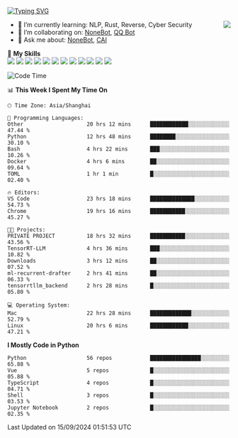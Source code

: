 [![Typing SVG](https://readme-typing-svg.herokuapp.com?size=25&duration=2500&color=8C43EA&vCenter=true&width=200&height=40&lines=Hi+there+%F0%9F%91%8B%F0%9F%8F%BB;I'm+yanyongyu)](https://git.io/typing-svg)

<a href="#">
  <img align="right" src="https://github-readme-stats.vercel.app/api?username=yanyongyu&count_private=true&show_icons=true&bg_color=15,f2f7fd,E0EAFC" />
</a>

- 🌱 I’m currently learning: NLP, Rust, Reverse, Cyber Security
- 👯 I’m collaborating on: [NoneBot](https://github.com/nonebot), [QQ Bot](https://github.com/Mrs4s/go-cqhttp)
- 💬 Ask me about: [NoneBot](https://github.com/nonebot), [CAI](https://github.com/cscs181/CAI)

🌟 **My Skills**  
![](https://img.shields.io/badge/-Python-3e74a2?style=flat-square&logo=Python&logoColor=fff)
![](https://img.shields.io/badge/-TypeScript-3178C6?style=flat-square&logo=TypeScript&logoColor=fff)
![](https://img.shields.io/badge/-Vue-4fc08d?style=flat-square&logo=Vue.js&logoColor=fff)
![](https://img.shields.io/badge/-React-2d98ce?style=flat-square&logo=React&logoColor=fff)
![](https://img.shields.io/badge/-FastAPI-009688?style=flat-square&logo=FastAPI&logoColor=fff)
![](https://img.shields.io/badge/-Linux-000000?style=flat-square&logo=Linux&logoColor=fff)
![](https://img.shields.io/badge/-Docker-2496ED?style=flat-square&logo=Docker&logoColor=fff)
![](https://img.shields.io/badge/-Kubernetes-326CE5?style=flat-square&logo=Kubernetes&logoColor=fff)
![](https://img.shields.io/badge/-GitHub%20Actions-2088FF?style=flat-square&logo=GitHubActions&logoColor=fff)
![](https://img.shields.io/badge/-PostgreSQL-4169E1?style=flat-square&logo=PostgreSQL&logoColor=fff)
![](https://img.shields.io/badge/-Redis-DC382D?style=flat-square&logo=Redis&logoColor=fff)
![](https://img.shields.io/badge/-MongoDB-47A248?style=flat-square&logo=MongoDB&logoColor=fff)

<!--START_SECTION:waka-->
![Code Time](http://img.shields.io/badge/Code%20Time-6%2C657%20hrs%206%20mins-blue)

📊 **This Week I Spent My Time On** 

```text
🕑︎ Time Zone: Asia/Shanghai

💬 Programming Languages: 
Other                    20 hrs 12 mins      ████████████░░░░░░░░░░░░░   47.44 % 
Python                   12 hrs 48 mins      ████████░░░░░░░░░░░░░░░░░   30.10 % 
Bash                     4 hrs 22 mins       ███░░░░░░░░░░░░░░░░░░░░░░   10.26 % 
Docker                   4 hrs 6 mins        ██░░░░░░░░░░░░░░░░░░░░░░░   09.64 % 
TOML                     1 hr 1 min          █░░░░░░░░░░░░░░░░░░░░░░░░   02.40 % 

🔥 Editors: 
VS Code                  23 hrs 18 mins      ██████████████░░░░░░░░░░░   54.73 % 
Chrome                   19 hrs 16 mins      ███████████░░░░░░░░░░░░░░   45.27 % 

🐱‍💻 Projects: 
PRIVATE PROJECT          18 hrs 32 mins      ███████████░░░░░░░░░░░░░░   43.56 % 
TensorRT-LLM             4 hrs 36 mins       ███░░░░░░░░░░░░░░░░░░░░░░   10.82 % 
Downloads                3 hrs 12 mins       ██░░░░░░░░░░░░░░░░░░░░░░░   07.52 % 
ml-recurrent-drafter     2 hrs 41 mins       ██░░░░░░░░░░░░░░░░░░░░░░░   06.33 % 
tensorrtllm_backend      2 hrs 28 mins       █░░░░░░░░░░░░░░░░░░░░░░░░   05.80 % 

💻 Operating System: 
Mac                      22 hrs 28 mins      █████████████░░░░░░░░░░░░   52.79 % 
Linux                    20 hrs 6 mins       ████████████░░░░░░░░░░░░░   47.21 % 
```

**I Mostly Code in Python** 

```text
Python                   56 repos            ████████████████░░░░░░░░░   65.88 % 
Vue                      5 repos             █░░░░░░░░░░░░░░░░░░░░░░░░   05.88 % 
TypeScript               4 repos             █░░░░░░░░░░░░░░░░░░░░░░░░   04.71 % 
Shell                    3 repos             █░░░░░░░░░░░░░░░░░░░░░░░░   03.53 % 
Jupyter Notebook         2 repos             █░░░░░░░░░░░░░░░░░░░░░░░░   02.35 % 
```




 Last Updated on 15/09/2024 01:51:53 UTC
<!--END_SECTION:waka-->

